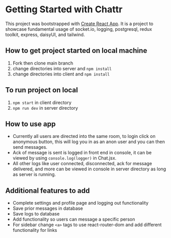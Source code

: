 # Getting Started with Chattr

This project was bootstrapped with [Create React App](https://github.com/facebook/create-react-app). It is a project to showcase fundamental usage of socket.io, logging, postgresql, redux toolkit, express, daisyUI, and tailwind. 

## How to get project started on local machine

  1.    Fork then clone main branch
  2.    change directories into server and ```npm install```
  3.    change directories into client and ```npm install```

## To run project on local
1.  ```npm start``` in client directory
2.  ```npm run dev``` in server directory

## How to use app
- Currently all users are directed into the same room, to login click on anonymous button, this will log you in as an anon user and you can then send messages.
- Ack of message is sent is logged in front end in console, it can be viewed by using ```console.log(logger)``` in Chat.jsx.
- All other logs like user connected, disconnected, ack for message delivered, and more can be viewed in console in server directory as long as server is running.

## Additional features to add
- Complete settings and profile page and logging out functionality
- Save prior messages in database
- Save logs to database
- Add functionality so users can message a specific person
- For sidebar change ```<a>``` tags to use react-router-dom and add different functionality for links

